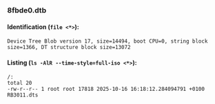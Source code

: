 ### 8fbde0.dtb
#### Identification (`file <*>`):
```
Device Tree Blob version 17, size=14494, boot CPU=0, string block size=1366, DT structure block size=13072
```
#### Listing (`ls -AlR --time-style=full-iso <*>`):
```
/:
total 20
-rw-r--r-- 1 root root 17818 2025-10-16 16:18:12.284094791 +0100 RB3011.dts
```

